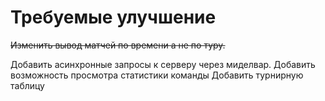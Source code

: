 #  Требуемые улучшение 
~~Изменить вывод матчей по времени а не по туру.~~
 
 Добавить асинхронные запросы к серверу через миделвар.
 Добавить возможность просмотра статистики команды
 Добавить турнирную таблицу
 


